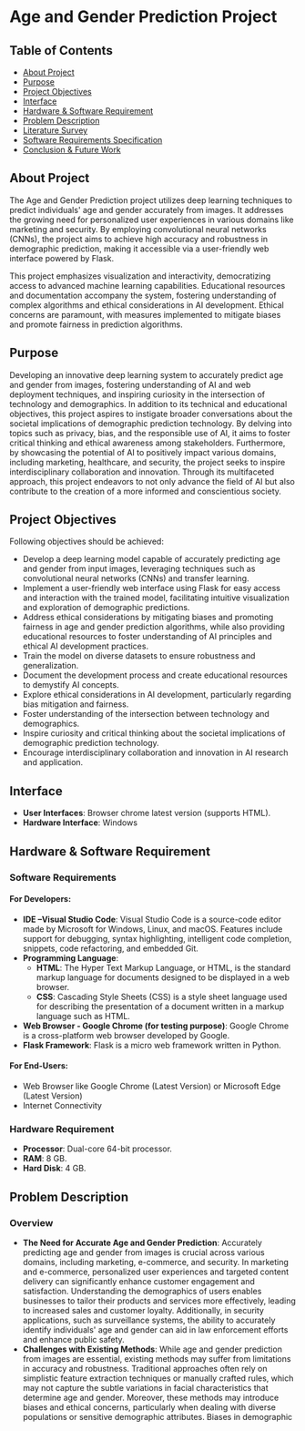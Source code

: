 # Age and Gender Prediction Project

## Table of Contents

- [About Project](#about-project)
- [Purpose](#purpose)
- [Project Objectives](#project-objectives)
- [Interface](#interface)
- [Hardware & Software Requirement](#hardware--software-requirement)
- [Problem Description](#problem-description)
- [Literature Survey](#literature-survey)
- [Software Requirements Specification](#software-requirements-specification)
- [Conclusion & Future Work](#conclusion--future-work)

## About Project

The Age and Gender Prediction project utilizes deep learning techniques to predict individuals' age and gender accurately from images. It addresses the growing need for personalized user experiences in various domains like marketing and security. By employing convolutional neural networks (CNNs), the project aims to achieve high accuracy and robustness in demographic prediction, making it accessible via a user-friendly web interface powered by Flask.

This project emphasizes visualization and interactivity, democratizing access to advanced machine learning capabilities. Educational resources and documentation accompany the system, fostering understanding of complex algorithms and ethical considerations in AI development. Ethical concerns are paramount, with measures implemented to mitigate biases and promote fairness in prediction algorithms.

## Purpose

Developing an innovative deep learning system to accurately predict age and gender from images, fostering understanding of AI and web deployment techniques, and inspiring curiosity in the intersection of technology and demographics. In addition to its technical and educational objectives, this project aspires to instigate broader conversations about the societal implications of demographic prediction technology. By delving into topics such as privacy, bias, and the responsible use of AI, it aims to foster critical thinking and ethical awareness among stakeholders. Furthermore, by showcasing the potential of AI to positively impact various domains, including marketing, healthcare, and security, the project seeks to inspire interdisciplinary collaboration and innovation. Through its multifaceted approach, this project endeavors to not only advance the field of AI but also contribute to the creation of a more informed and conscientious society.

## Project Objectives

Following objectives should be achieved:

- Develop a deep learning model capable of accurately predicting age and gender from input images, leveraging techniques such as convolutional neural networks (CNNs) and transfer learning.
- Implement a user-friendly web interface using Flask for easy access and interaction with the trained model, facilitating intuitive visualization and exploration of demographic predictions.
- Address ethical considerations by mitigating biases and promoting fairness in age and gender prediction algorithms, while also providing educational resources to foster understanding of AI principles and ethical AI development practices.
- Train the model on diverse datasets to ensure robustness and generalization.
- Document the development process and create educational resources to demystify AI concepts.
- Explore ethical considerations in AI development, particularly regarding bias mitigation and fairness.
- Foster understanding of the intersection between technology and demographics.
- Inspire curiosity and critical thinking about the societal implications of demographic prediction technology.
- Encourage interdisciplinary collaboration and innovation in AI research and application.

## Interface

- **User Interfaces**: Browser chrome latest version (supports HTML).
- **Hardware Interface**: Windows

## Hardware & Software Requirement

### Software Requirements

#### For Developers:

- **IDE –Visual Studio Code**: Visual Studio Code is a source-code editor made by Microsoft for Windows, Linux, and macOS. Features include support for debugging, syntax highlighting, intelligent code completion, snippets, code refactoring, and embedded Git.
- **Programming Language**:
  - **HTML**: The Hyper Text Markup Language, or HTML, is the standard markup language for documents designed to be displayed in a web browser.
  - **CSS**: Cascading Style Sheets (CSS) is a style sheet language used for describing the presentation of a document written in a markup language such as HTML.
- **Web Browser - Google Chrome (for testing purpose)**: Google Chrome is a cross-platform web browser developed by Google.
- **Flask Framework**: Flask is a micro web framework written in Python.

#### For End-Users:
- Web Browser like Google Chrome (Latest Version) or Microsoft Edge (Latest Version)
- Internet Connectivity

### Hardware Requirement

- **Processor**: Dual-core 64-bit processor.
- **RAM**: 8 GB.
- **Hard Disk**: 4 GB.

## Problem Description

### Overview

- **The Need for Accurate Age and Gender Prediction**: Accurately predicting age and gender from images is crucial across various domains, including marketing, e-commerce, and security. In marketing and e-commerce, personalized user experiences and targeted content delivery can significantly enhance customer engagement and satisfaction. Understanding the demographics of users enables businesses to tailor their products and services more effectively, leading to increased sales and customer loyalty. Additionally, in security applications, such as surveillance systems, the ability to accurately identify individuals' age and gender can aid in law enforcement efforts and enhance public safety.
- **Challenges with Existing Methods**: While age and gender prediction from images are essential, existing methods may suffer from limitations in accuracy and robustness. Traditional approaches often rely on simplistic feature extraction techniques or manually crafted rules, which may not capture the subtle variations in facial characteristics that determine age and gender. Moreover, these methods may introduce biases and ethical concerns, particularly when dealing with diverse populations or sensitive demographic attributes. Biases in demographic
